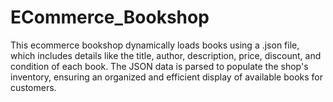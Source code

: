 # ECommerce_Bookshop
This ecommerce bookshop dynamically loads books using a .json file, which includes details like the title, author, description, price, discount, and condition of each book. The JSON data is parsed to populate the shop's inventory, ensuring an organized and efficient display of available books for customers.
